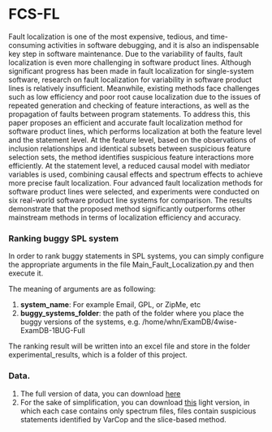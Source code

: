 # FCS-FL

Fault localization is one of the most expensive, tedious, and time-consuming activities in software debugging, and it is also an indispensable key step in software maintenance. Due to the variability of faults, fault localization is even more challenging in software product lines. Although significant progress has been made in fault localization for single-system software, research on fault localization for variability in software product lines is relatively insufficient. Meanwhile, existing methods face challenges such as low efficiency and poor root cause localization due to the issues of repeated generation and checking of feature interactions, as well as the propagation of faults between program statements. To address this, this paper proposes an efficient and accurate fault localization method for software product lines, which performs localization at both the feature level and the statement level. At the feature level, based on the observations of inclusion relationships and identical subsets between suspicious feature selection sets, the method identifies suspicious feature interactions more efficiently. At the statement level, a reduced causal model with mediator variables is used, combining causal effects and spectrum effects to achieve more precise fault localization. Four advanced fault localization methods for software product lines were selected, and experiments were conducted on six real-world software product line systems for comparison. The results demonstrate that the proposed method significantly outperforms other mainstream methods in terms of localization efficiency and accuracy.

### Ranking buggy SPL system

In order to rank buggy statements in SPL systems, you can simply configure the appropriate arguments in the file Main_Fault_Localization.py and then execute it.

The meaning of arguments are as following:
1. **system_name**: For example Email, GPL, or ZipMe, etc
2. **buggy_systems_folder**: the path of the folder where you place the buggy versions of the systems, e.g. /home/whn/ExamDB/4wise-ExamDB-1BUG-Full

The ranking result will be written into an excel file and store in the folder experimental_results, which is a folder of this project.

### Data.
1. The full version of data, you can download [here](https://tuanngokien.github.io/splc2021/)
2. For the sake of simplification, you can download [this](https://drive.google.com/drive/folders/19TrAf14FSdIkCVEQLjFGxlkkFcPSVR9Z?usp=sharing) light version, in which each case contains only spectrum files, files contain suspicious statements identified by VarCop and the slice-based method.

